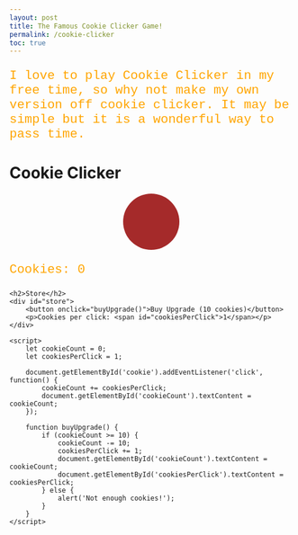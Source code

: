 ```yaml
---
layout: post
title: The Famous Cookie Clicker Game! 
permalink: /cookie-clicker
toc: true
---
```


<html>
<head>
<style>
p {
  color: orange;
  font-family: courier;
  font-size: 160%;
}
</style>
</head>
<body>

<p>I love to play Cookie Clicker in my free time, so why not make my own version off cookie clicker. It may be simple but it is a wonderful way to pass time.</p>

</body>
</html>

<html lang="en">
<head>
    <meta charset="UTF-8">
    <meta name="viewport" content="width=device-width, initial-scale=1.0">
    <title>Cookie Clicker</title>
    <style>
        #cookie {
            width: 100px;
            height: 100px;
            background-color: brown;
            border-radius: 50%;
            cursor: pointer;
            display: block;
            margin: 20px auto;
        }
        #store button {
            margin: 5px;
        }
    </style>
</head>
<body>
    <h1>Cookie Clicker</h1>
    <div id="cookie"></div>
    <p>Cookies: <span id="cookieCount">0</span></p>

    <h2>Store</h2>
    <div id="store">
        <button onclick="buyUpgrade()">Buy Upgrade (10 cookies)</button>
        <p>Cookies per click: <span id="cookiesPerClick">1</span></p>
    </div>

    <script>
        let cookieCount = 0;
        let cookiesPerClick = 1;

        document.getElementById('cookie').addEventListener('click', function() {
            cookieCount += cookiesPerClick;
            document.getElementById('cookieCount').textContent = cookieCount;
        });

        function buyUpgrade() {
            if (cookieCount >= 10) {
                cookieCount -= 10;
                cookiesPerClick += 1;
                document.getElementById('cookieCount').textContent = cookieCount;
                document.getElementById('cookiesPerClick').textContent = cookiesPerClick;
            } else {
                alert('Not enough cookies!');
            }
        }
    </script>
</body>
</html>


